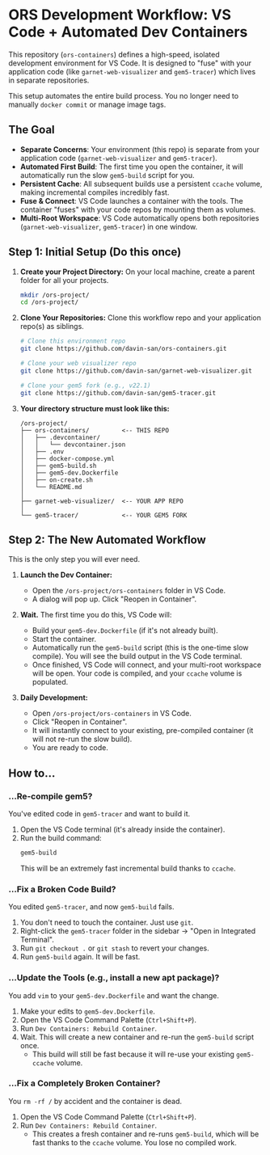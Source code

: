 # ORS Development Workflow: VS Code + Automated Dev Containers

This repository (`ors-containers`) defines a high-speed, isolated development environment for VS Code. It is designed to "fuse" with your application code (like `garnet-web-visualizer` and `gem5-tracer`) which lives in separate repositories.

This setup automates the entire build process. You no longer need to manually `docker commit` or manage image tags.

## The Goal

*   **Separate Concerns**: Your environment (this repo) is separate from your application code (`garnet-web-visualizer` and `gem5-tracer`).
*   **Automated First Build**: The first time you open the container, it will automatically run the slow `gem5-build` script for you.
*   **Persistent Cache**: All subsequent builds use a persistent `ccache` volume, making incremental compiles incredibly fast.
*   **Fuse & Connect**: VS Code launches a container with the tools. The container "fuses" with your code repos by mounting them as volumes.
*   **Multi-Root Workspace**: VS Code automatically opens both repositories (`garnet-web-visualizer`, `gem5-tracer`) in one window.

## Step 1: Initial Setup (Do this once)

1.  **Create your Project Directory:**
    On your local machine, create a parent folder for all your projects.
    ```bash
    mkdir /ors-project/
    cd /ors-project/
    ```

2.  **Clone Your Repositories:**
    Clone this workflow repo and your application repo(s) as siblings.
    ```bash
    # Clone this environment repo
    git clone https://github.com/davin-san/ors-containers.git

    # Clone your web visualizer repo
    git clone https://github.com/davin-san/garnet-web-visualizer.git

    # Clone your gem5 fork (e.g., v22.1)
    git clone https://github.com/davin-san/gem5-tracer.git
    ```

3.  **Your directory structure must look like this:**
    ```
    /ors-project/
    ├── ors-containers/         <-- THIS REPO
    │   ├── .devcontainer/
    │   │   └── devcontainer.json
    │   ├── .env
    │   ├── docker-compose.yml
    │   ├── gem5-build.sh
    │   ├── gem5-dev.Dockerfile
    │   ├── on-create.sh
    │   └── README.md
    │
    ├── garnet-web-visualizer/  <-- YOUR APP REPO
    │
    └── gem5-tracer/            <-- YOUR GEM5 FORK
    ```

## Step 2: The New Automated Workflow

This is the only step you will ever need.

1.  **Launch the Dev Container:**
    *   Open the `/ors-project/ors-containers` folder in VS Code.
    *   A dialog will pop up. Click "Reopen in Container".

2.  **Wait.** The first time you do this, VS Code will:
    *   Build your `gem5-dev.Dockerfile` (if it's not already built).
    *   Start the container.
    *   Automatically run the `gem5-build` script (this is the one-time slow compile). You will see the build output in the VS Code terminal.
    *   Once finished, VS Code will connect, and your multi-root workspace will be open. Your code is compiled, and your `ccache` volume is populated.

3.  **Daily Development:**
    *   Open `/ors-project/ors-containers` in VS Code.
    *   Click "Reopen in Container".
    *   It will instantly connect to your existing, pre-compiled container (it will not re-run the slow build).
    *   You are ready to code.

## How to...

### ...Re-compile gem5?

You've edited code in `gem5-tracer` and want to build it.

1.  Open the VS Code terminal (it's already inside the container).
2.  Run the build command:
    ```bash
    gem5-build
    ```
    This will be an extremely fast incremental build thanks to `ccache`.

### ...Fix a Broken Code Build?

You edited `gem5-tracer`, and now `gem5-build` fails.

1.  You don't need to touch the container. Just use `git`.
2.  Right-click the `gem5-tracer` folder in the sidebar -> "Open in Integrated Terminal".
3.  Run `git checkout .` or `git stash` to revert your changes.
4.  Run `gem5-build` again. It will be fast.

### ...Update the Tools (e.g., install a new apt package)?

You add `vim` to your `gem5-dev.Dockerfile` and want the change.

1.  Make your edits to `gem5-dev.Dockerfile`.
2.  Open the VS Code Command Palette (`Ctrl+Shift+P`).
3.  Run `Dev Containers: Rebuild Container`.
4.  Wait. This will create a new container and re-run the `gem5-build` script once.
    *   This build will still be fast because it will re-use your existing `gem5-ccache` volume.

### ...Fix a Completely Broken Container?

You `rm -rf /` by accident and the container is dead.

1.  Open the VS Code Command Palette (`Ctrl+Shift+P`).
2.  Run `Dev Containers: Rebuild Container`.
    *   This creates a fresh container and re-runs `gem5-build`, which will be fast thanks to the `ccache` volume. You lose no compiled work.